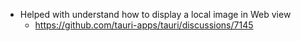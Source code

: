 * Helped with understand how to display a local image in Web view
    * https://github.com/tauri-apps/tauri/discussions/7145



